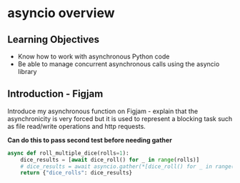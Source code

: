# asyncio overview

## Learning Objectives

- Know how to work with asynchronous Python code
- Be able to manage concurrent asynchronous calls using the asyncio library

## Introduction - Figjam

Introduce my asynchronous function on Figjam - explain that the asynchronicity is very forced but it is used to represent a blocking task such as file read/write operations and http requests.

**Can do this to pass second test before needing gather**

```py
async def roll_multiple_dice(rolls=1):
    dice_results = [await dice_roll() for _ in range(rolls)]
    # dice_results = await asyncio.gather(*[dice_roll() for _ in range(rolls)])
    return {"dice_rolls": dice_results}

```
